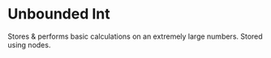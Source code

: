 # Unbounded Int
Stores & performs basic calculations on an extremely large numbers. Stored using nodes.
